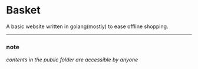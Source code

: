 <h1>Basket </h1>  
A basic website written in golang(mostly) to ease offline shopping.

<hr>
<h3>note</h3>
<i>contents in the public folder are accessible by anyone<i>